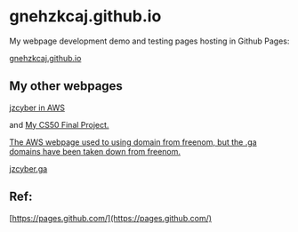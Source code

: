 # gnehzkcaj.github.io
My webpage development demo and testing pages hosting in Github Pages:

[gnehzkcaj.github.io](gnehzkcaj.github.io)

## My other webpages

[jzcyber in AWS](3.26.73.16)

and [My CS50 Final Project.](https://cs50finalproject.onrender.com/)

[The AWS webpage used to using domain from freenom, but the .ga domains have been taken down from freenom.](https://forum.infinityfree.net/t/all-freenom-ga-domains-are-taken-down-by-registry/77131)

[jzcyber.ga](http://jzcyber.ga/)

## Ref:
[https://pages.github.com/](https://pages.github.com/)
